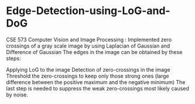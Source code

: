 # Edge-Detection-using-LoG-and-DoG
CSE 573 Computer Vision and Image Processing : Implemented zero crossings of a gray scale image by using Laplacian of Gaussian and Difference of Gaussian
The edges in the image can be obtained by these steps:

Applying LoG to the image
Detection of zero-crossings in the image
Threshold the zero-crossings to keep only those strong ones (large difference between the positive maximum and the negative minimum)
The last step is needed to suppress the weak zero-crossings most likely caused by noise.
